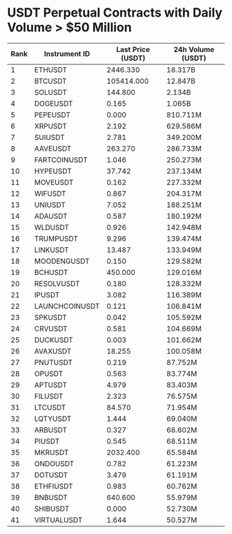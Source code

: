# USDT Perpetual Contracts with Daily Volume > $50 Million

| Rank | Instrument ID | Last Price (USDT) | 24h Volume (USDT) |
|------|---------------|-------------------|-------------------|
| 1 | ETHUSDT | 2446.330 | 18.317B |
| 2 | BTCUSDT | 105414.000 | 12.847B |
| 3 | SOLUSDT | 144.800 | 2.134B |
| 4 | DOGEUSDT | 0.165 | 1.065B |
| 5 | PEPEUSDT | 0.000 | 810.711M |
| 6 | XRPUSDT | 2.192 | 629.586M |
| 7 | SUIUSDT | 2.781 | 349.200M |
| 8 | AAVEUSDT | 263.270 | 286.733M |
| 9 | FARTCOINUSDT | 1.046 | 250.273M |
| 10 | HYPEUSDT | 37.742 | 237.134M |
| 11 | MOVEUSDT | 0.162 | 227.332M |
| 12 | WIFUSDT | 0.867 | 204.317M |
| 13 | UNIUSDT | 7.052 | 188.251M |
| 14 | ADAUSDT | 0.587 | 180.192M |
| 15 | WLDUSDT | 0.926 | 142.948M |
| 16 | TRUMPUSDT | 9.296 | 139.474M |
| 17 | LINKUSDT | 13.487 | 133.949M |
| 18 | MOODENGUSDT | 0.150 | 129.582M |
| 19 | BCHUSDT | 450.000 | 129.016M |
| 20 | RESOLVUSDT | 0.180 | 128.332M |
| 21 | IPUSDT | 3.082 | 116.389M |
| 22 | LAUNCHCOINUSDT | 0.121 | 106.841M |
| 23 | SPKUSDT | 0.042 | 105.592M |
| 24 | CRVUSDT | 0.581 | 104.669M |
| 25 | DUCKUSDT | 0.003 | 101.662M |
| 26 | AVAXUSDT | 18.255 | 100.058M |
| 27 | PNUTUSDT | 0.219 | 87.752M |
| 28 | OPUSDT | 0.563 | 83.774M |
| 29 | APTUSDT | 4.979 | 83.403M |
| 30 | FILUSDT | 2.323 | 76.575M |
| 31 | LTCUSDT | 84.570 | 71.954M |
| 32 | LQTYUSDT | 1.444 | 69.040M |
| 33 | ARBUSDT | 0.327 | 68.602M |
| 34 | PIUSDT | 0.545 | 68.511M |
| 35 | MKRUSDT | 2032.400 | 65.584M |
| 36 | ONDOUSDT | 0.782 | 61.223M |
| 37 | DOTUSDT | 3.479 | 61.191M |
| 38 | ETHFIUSDT | 0.983 | 60.762M |
| 39 | BNBUSDT | 640.600 | 55.979M |
| 40 | SHIBUSDT | 0.000 | 52.730M |
| 41 | VIRTUALUSDT | 1.644 | 50.527M |
